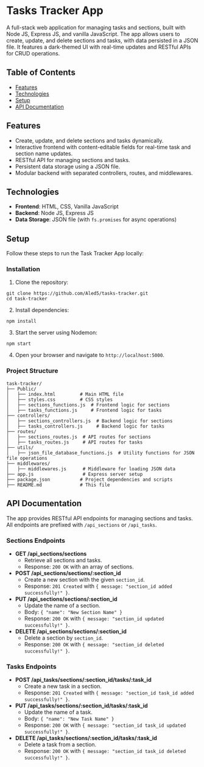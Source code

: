 # Tasks Tracker App

A full-stack web application for managing tasks and sections, built with Node JS, Express JS, and vanilla JavaScript. The app allows users to create, update, and delete sections and tasks, with data persisted in a JSON file. It features a dark-themed UI with real-time updates and RESTful APIs for CRUD operations.

## Table of Contents
- [Features](#features)
- [Technologies](#technologies)
- [Setup](#setup)
- [API Documentation](#api-documentation)

## Features
- Create, update, and delete sections and tasks dynamically.
- Interactive frontend with content-editable fields for real-time task and section name updates.
- RESTful API for managing sections and tasks.
- Persistent data storage using a JSON file.
- Modular backend with separated controllers, routes, and middlewares.

## Technologies
- **Frontend**: HTML, CSS, Vanilla JavaScript
- **Backend**: Node JS, Express JS
- **Data Storage**: JSON file (with `fs.promises` for async operations)

## Setup
Follow these steps to run the Task Tracker App locally:

### Installation
1. Clone the repository:
  ```
  git clone https://github.com/Aled5/tasks-tracker.git
  cd task-tracker
  ```
2. Install dependencies:
  ```
  npm install
  ```
3. Start the server using Nodemon:
  ```
  npm start
  ```
4. Open your browser and navigate to `http://localhost:5000`.

### Project Structure
```
task-tracker/
├── Public/
│   ├── index.html         # Main HTML file
│   ├── styles.css         # CSS styles
│   ├── sections_functions.js  # Frontend logic for sections
│   ├── tasks_functions.js     # Frontend logic for tasks
├── controllers/
│   ├── sections_controllers.js  # Backend logic for sections
│   ├── tasks_controllers.js     # Backend logic for tasks
├── routes/
│   ├── sections_routes.js  # API routes for sections
│   ├── tasks_routes.js     # API routes for tasks
├── utils/
│   ├── json_file_database_functions.js  # Utility functions for JSON file operations
├── middlewares/
│   ├── middlewares.js      # Middleware for loading JSON data
├── app.js                  # Express server setup
├── package.json           # Project dependencies and scripts
├── README.md              # This file
```

## API Documentation
The app provides RESTful API endpoints for managing sections and tasks. All endpoints are prefixed with `/api_sections` or `/api_tasks`.

### Sections Endpoints
- **GET /api_sections/sections**
  - Retrieve all sections and tasks.
  - Response: `200 OK` with an array of sections.
- **POST /api_sections/sections/:section_id**
  - Create a new section with the given `section_id`.
  - Response: `201 Created` with `{ message: "section_id added successfully!" }`.
- **PUT /api_sections/sections/:section_id**
  - Update the name of a section.
  - Body: `{ "name": "New Section Name" }`
  - Response: `200 OK` with `{ message: "section_id updated successfully!" }`.
- **DELETE /api_sections/sections/:section_id**
  - Delete a section by `section_id`.
  - Response: `200 OK` with `{ message: "section_id deleted successfully!" }`.

### Tasks Endpoints
- **POST /api_tasks/sections/:section_id/tasks/:task_id**
  - Create a new task in a section.
  - Response: `201 Created` with `{ message: "section_id task_id added successfully!" }`.
- **PUT /api_tasks/sections/:section_id/tasks/:task_id**
  - Update the name of a task.
  - Body: `{ "name": "New Task Name" }`
  - Response: `200 OK` with `{ message: "section_id task_id updated successfully!" }`.
- **DELETE /api_tasks/sections/:section_id/tasks/:task_id**
  - Delete a task from a section.
  - Response: `200 OK` with `{ message: "section_id task_id deleted successfully!" }`.
